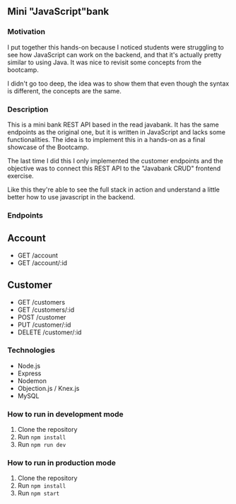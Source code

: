 ## Mini "JavaScript"bank

### Motivation

I put together this hands-on because I noticed students were struggling to see how JavaScript can work on the backend,
and that it's actually pretty similar to using Java.
It was nice to revisit some concepts from the bootcamp.

I didn't go too deep, the idea was to show them that even though the syntax is different, the concepts are the same.

### Description

This is a mini bank REST API based in the read javabank.
It has the same endpoints as the original one, but it is written in JavaScript and lacks some functionalities.
The idea is to implement this in a hands-on as a final showcase of the Bootcamp.

The last time I did this I only implemented the customer endpoints
and the objective was to connect this REST API to the "Javabank CRUD" frontend exercise.

Like this they're able to see the full stack in action and understand a little better how to use javascript in the backend.

### Endpoints

## Account

- GET /account
- GET /account/:id

## Customer

- GET /customers
- GET /customers/:id
- POST /customer
- PUT /customer/:id
- DELETE /customer/:id

### Technologies

- Node.js
- Express
- Nodemon
- Objection.js / Knex.js
- MySQL

### How to run in development mode

1. Clone the repository
2. Run `npm install`
3. Run `npm run dev`

### How to run in production mode

1. Clone the repository
2. Run `npm install`
3. Run `npm start`
